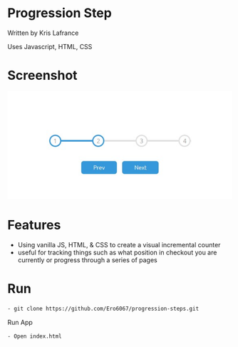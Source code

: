 # Progression Step

Written by Kris Lafrance

Uses Javascript, HTML, CSS

# Screenshot

![Example Page](/images/project-example.jpg)

# Features

- Using vanilla JS, HTML, & CSS to create a visual incremental counter
- useful for tracking things such as what position in checkout you are currently
  or progress through a series of pages

# Run

```sh
- git clone https://github.com/Ero6067/progression-steps.git
```

Run App

```sh
- Open index.html
```
